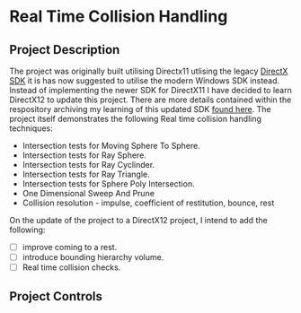 # Real Time Collision Handling
## Project Description
The project was originally built utilising Directx11  utlising the legacy [DirectX SDK](https://www.microsoft.com/en-gb/download/details.aspx?id=6812) it is has now suggested to utilise the modern Windows SDK instead. Instead of implementing the newer SDK for DirectX11 I have decided to learn DirectX12 to update this project. There are more details contained within the respository archiving my learning of this updated SDK [found here](https://github.com/MoAgilah/Introduction-to-Game-Programming-with-DirectX12).
The project itself demonstrates the following Real time collision handling techniques:
- Intersection tests for Moving Sphere To Sphere.
- Intersection tests for Ray Sphere.
- Intersection tests for Ray Cyclinder.
- Intersection tests for Ray Triangle.
- Intersection tests for Sphere Poly Intersection.
- One Dimensional Sweep And Prune
- Collision resolution - impulse, coefficient of restitution, bounce, rest

On the update of the project to a DirectX12 project, I intend to add the following:
- [ ] improve coming to a rest.
- [ ] introduce bounding hierarchy volume.
- [ ] Real time collision checks.

## Project Controls
